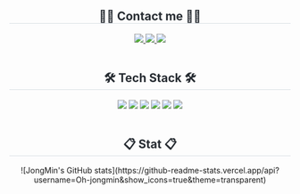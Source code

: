 <div align= "center">
    <h2 style="border-bottom: 1px solid #d8dee4; color: #282d33;"> 💁‍♂️ Contact me 💁‍♂️ </h2>
    <div align= "center">
         <a href=노 션 아 이 디> <img src="https://img.shields.io/badge/Notion-000000?style=for-the-badge&logo=Notion&logoColor=white&link= 노 션 아 이 디"> </a>
         <a href=https://www.instagram.com/인스타그램 아이디> <img src="https://img.shields.io/badge/Instagram-E4405F?style=for-the-badge&logo=Instagram&logoColor=white&link=https://www.instagram.com/인 스 타 아 이 디"> </a>
         <a href=mailto:메 일 주 소> <img src="https://img.shields.io/badge/Gmail-EA4335?style=for-the-badge&logo=Gmail&logoColor=white&link=mailto:메 일 주 소"> </a>
          </div><br>
<div align= "center">
    <h2 style="border-bottom: 1px solid #d8dee4; color: #282d33;"> 🛠️ Tech Stack 🛠️ </h2>
    <div style="margin: 0 auto; text-align: center;" align= "center"> <img src="https://img.shields.io/badge/Python-3776AB?style=for-the-badge&logo=Python&logoColor=white">
          <img src="https://img.shields.io/badge/MySQL-4479A1?style=for-the-badge&logo=MySQL&logoColor=white">
          <img src="https://img.shields.io/badge/linux-FCC624?style=for-the-badge&logo=linux&logoColor=black">
          <img src="https://img.shields.io/badge/Amazon AWS-232F3E?style=for-the-badge&logo=Amazon AWS&logoColor=white">
          <img src="https://img.shields.io/badge/Git-F05032?style=for-the-badge&logo=Git&logoColor=white">
          <img src="https://img.shields.io/badge/Github-181717?style=for-the-badge&logo=Github&logoColor=white">
          </div>
    </div><br>
<div align= "center">
    <h2 style="border-bottom: 1px solid #d8dee4; color: #282d33;"> 📋 Stat 📋 </h2>
    ![JongMin's GitHub stats](https://github-readme-stats.vercel.app/api?username=Oh-jongmin&show_icons=true&theme=transparent)
<br>
